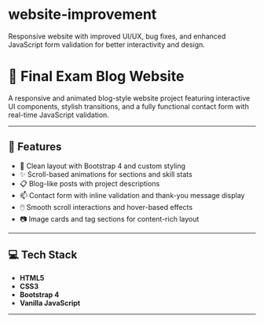 # website-improvement
Responsive website with improved UI/UX, bug fixes, and enhanced JavaScript form validation for better interactivity and design.
# 📝 Final Exam Blog Website

A responsive and animated blog-style website project featuring interactive UI components, stylish transitions, and a fully functional contact form with real-time JavaScript validation.

---

## 🌟 Features

- 🎨 Clean layout with Bootstrap 4 and custom styling
- ✨ Scroll-based animations for sections and skill stats
- 📋 Blog-like posts with project descriptions
- 📫 Contact form with inline validation and thank-you message display
- 🖱️ Smooth scroll interactions and hover-based effects
- 📷 Image cards and tag sections for content-rich layout

---

## 💻 Tech Stack

- **HTML5**
- **CSS3**
- **Bootstrap 4**
- **Vanilla JavaScript**

---

